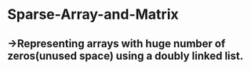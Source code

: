 # Sparse-Array-and-Matrix
## ->Representing arrays with huge number of zeros(unused space) using a doubly linked list.

